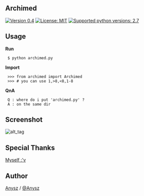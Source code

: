 Archimed
----

[![Version 0.4](https://img.shields.io/badge/stable-1.5-brightgreen.svg "Version 0.4")](https://github.com/anysz/Image2Anime) [![License: MIT](https://img.shields.io/badge/License-MIT-green.svg)](https://opensource.org/licenses/MIT) [![Supported python versions: 2.7](https://img.shields.io/badge/python-2.7-green.svg "Supported python versions: 2.7")](https://www.python.org/download/releases/2.7/)

Usage
----

 **Run**

     $ python archimed.py
    
 **Import**

     >>> from archimed import Archimed
     >>> # you can use 1,>8,<8,1-8

 **QnA**

     Q : where do i put 'archimed.py' ?
     A : on the same dir 


Screenshot
----------

![alt_tag](http://api.ntcorp.us/storage/get/arch_demo)

Special Thanks
----
[Myself :'v](https://github.com/anysz)

Author
----

[Anysz](https://instagram.com/nugra.z) / [@Anysz](https://github.com/anysz)
